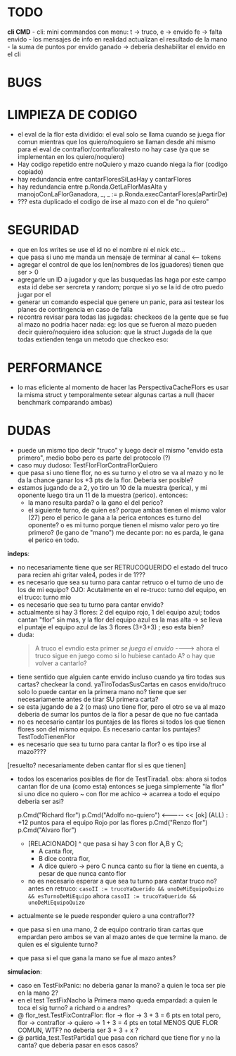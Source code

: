 # TODO
  **cli CMD**
    - cli: mini commandos con menu: t -> truco, e -> envido fe -> falta envido
    - los mensajes de info en realidad actualizan el resultado de la mano
    - la suma de puntos por envido ganado -> deberia deshabilitar el envido en 
      el cli


# BUGS


# LIMPIEZA DE CODIGO
  
- el eval de la flor esta dividido: el eval solo se llama cuando se juega flor comun
  mientras que los quiero/noquiero se llaman desde ahi mismo
  para el eval de contraflor/contrafloralresto no hay case (ya que se implementan
  en los quiero/noquiero)
- Hay codigo repetido entre noQuiero y mazo cuando niega la flor (codigo copiado)
- hay redundancia entre cantarFloresSiLasHay y cantarFlores
- hay redundancia entre p.Ronda.GetLaFlorMasAlta y 
    manojoConLaFlorGanadora, _, _ := p.Ronda.execCantarFlores(aPartirDe)
- ??? esta duplicado el codigo de irse al mazo con el de "no quiero"

# SEGURIDAD
- que en los writes se use el id no el nombre ni el nick etc...
- que pasa si uno me manda un mensaje de terminar al canal <-- tokens
- agregar el control de que los len(nombres de los jguadores) tienen que ser > 0
- agregarle un ID a jugador y que las busquedas las haga por este campo
    esta id debe ser sercreta y random; porque si yo se la id de otro puedo 
    jugar por el
- generar un comando especial que genere un panic, para asi testear los planes
    de contingencia en caso de falla
- recontra revisar para todas las jugadas:
    checkeos de la gente que se fue al mazo no podria hacer nada:
    eg:
        los que se fueron al mazo pueden decir quiero/noquiero
    idea solucion: que la struct Jugada de la que todas extienden tenga un 
    metodo que checkeo eso:

# PERFORMANCE
- lo mas eficiente al momento de hacer las PerspectivaCacheFlors es usar la misma struct
  y temporalmente setear algunas cartas a null (hacer benchmark comparando ambas)

# DUDAS

- puede un mismo tipo decir "truco" y luego decir el mismo "envido esta primero", medio bobo
  pero es parte del protocolo (?)
- caso muy dudoso: TestFlorFlorContraFlorQuiero
- que pasa si uno tiene flor, no es su turno y el otro se va al mazo y no le da la chance
  ganar los +3 pts de la flor. Deberia ser posible?
- estamos jugando de a 2, yo tiro un 10 de la muestra (perica), y mi oponente luego
  tira un 11 de la muestra (perico). entonces:
    * la mano resulta parda? o la gano el del perico?
    * el siguiente turno, de quien es? porque ambas tienen el mismo valor (27)
      pero el perico le gana a la perica entonces es turno del oponente?
      o es mi turno porque tienen el mismo valor pero yo tire primero? (le gano de "mano")
      me decante por: no es parda, le gana el perico en todo.

**indeps**:
- no necesariamente tiene que ser RETRUCOQUERIDO el estado del truco para recien
     ahi gritar vale4, podes ir de 1???
- es necesario que sea su turno para cantar retruco o el turno de uno de los de 
    mi equipo?
    OJO: Acutalmente en el re-truco: turno del equipo, en el truco: turno mio
- es necesario que sea tu turno para cantar envido?
- actualmente si hay 3 flores: 2 del equipo rojo, 1 del equipo azul; 
    todos cantan "flor" sin mas, y la flor del equipo azul es la mas alta ->
    se lleva el puntaje el equipo azul de las 3 flores (3+3+3) ; eso esta bien?
- duda:
    >A truco
    >el evndio esta primer
    *se juega el envido*
    ----> ahora el truco sigue en juego como si lo hubiese cantado A? o hay que 
    volver a cantarlo?
- tiene sentido que alguien cante envido incluso cuando ya tiro todas sus cartas?
    checkear la cond. yaTiroTodasSusCartas en casos envido/truco
  solo lo puede cantar en la primera mano no?
  tiene que ser necesariamente antes de tirar SU primera carta?
- se esta jugando de a 2 (o mas) uno tiene flor, pero el otro se va al 
    mazo deberia de sumar los puntos de la flor a pesar de que no fue cantada
- no es necesario cantar los puntajes de las flores si todos los que 
    tienen flores son del mismo equipo. Es necesario cantar los puntajes?
    TestTodoTienenFlor
- es necesario que sea tu turno para cantar la flor? o es tipo irse al mazo????

[resuelto? necesariamente deben cantar flor si es que tienen]
- todos los escenarios posibles de flor de TestTirada1.
  obs: ahora si todos cantan flor de una (como esta) entonces se juega simplemente
  "la flor"
  si uno dice no quiero ~ con flor me achico -> acarrea a todo el equipo
  deberia ser asi?

  p.Cmd("Richard flor")
  p.Cmd("Adolfo no-quiero") <-----
  << [ok] (ALL) : +12 puntos para el equipo Rojo por las flores
  p.Cmd("Renzo flor")
  p.Cmd("Alvaro flor")

  - [RELACIONADO] ^ que pasa si hay 3 con flor A,B y C; 
    * A canta flor, 
    * B dice contra flor, 
    * A dice quiero -> pero C nunca canto su flor
    la tiene en cuenta, a pesar de que nunca canto flor
  - no es necesario esperar a que sea tu turno para cantar truco no?
    antes en retruco:
    `casoII := trucoYaQuerido && unoDeMiEquipoQuizo && esTurnoDeMiEquipo`
    ahora
    `casoII := trucoYaQuerido && unoDeMiEquipoQuizo`

- actualmente se le puede responder quiero a una contraflor??
- que pasa si en una mano, 2 de equipo contrario tiran cartas que empardan
  pero ambos se van al mazo antes de que termine la mano.
  de quien es el siguiente turno?
- que pasa si el que gana la mano se fue al mazo antes?


**simulacion**:
- caso en TestFixPanic: no deberia ganar la mano? a quien le toca ser pie en la 
    mano 2?
- en el test TestFixNacho la Primera mano queda empardad:
    a quien le toca el sig turno? a richard o a andres?
- @ flor_test.TestFixContraFlor:
      flor -> flor -> 3 + 3 = 6 pts en total
      pero,
      flor -> contraflor -> quiero -> 1 + 3 = 4 pts en total MENOS QUE FLOR COMUN, WTF?
    no deberia ser 3 + 3 + x ?
- @ partida_test.TestPartida1 que pasa con richard que tiene flor y no la canta?
  que deberia pasar en esos casos?






